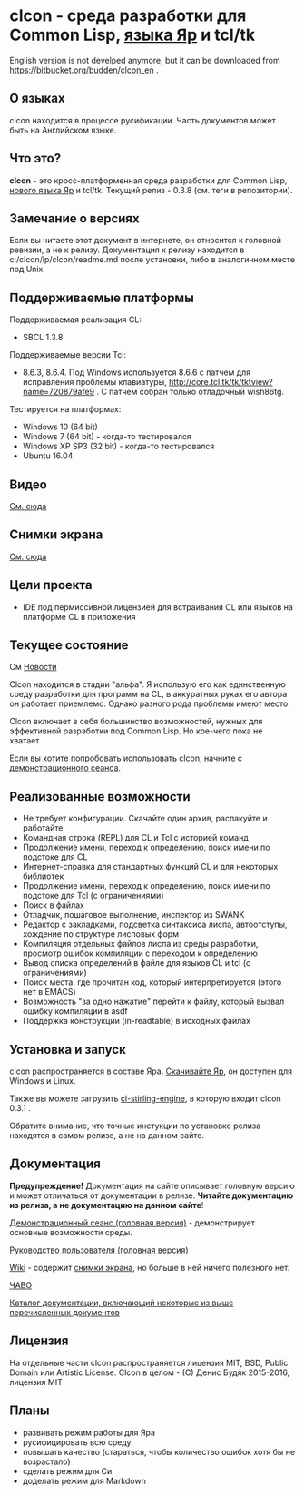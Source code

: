 # clcon - среда разработки для Common Lisp, [языка Яр](https://bitbucket.org/budden/yar) и tcl/tk

English version is not develped anymore, but it can be downloaded from https://bitbucket.org/budden/clcon_en . 

## О языках

clcon находится в процессе русификации. Часть документов может быть на Английском языке. 
﻿
## Что это? 

**clcon** - это кросс-платформенная среда разработки для Common Lisp, [нового языка Яр](https://bitbucket.org/budden/yar) и tcl/tk. Текущий релиз - 0.3.8 (см. теги в репозитории). 

## Замечание о версиях

Если вы читаете этот документ в интернете, он относится к головной ревизии, а не к релизу. 
Документация к релизу находится в c:/clcon/lp/clcon/readme.md после установки, либо в аналогичном месте под Unix. 

## Поддерживаемые платформы

Поддерживаемая реализация CL: 

- SBCL 1.3.8

Поддерживаемые версии Tcl:

- 8.6.3, 8.6.4. Под Windows используется 8.6.6 с патчем для исправления проблемы клавиатуры, http://core.tcl.tk/tk/tktview?name=720879afe9 . С патчем собран только отладочный wish86tg. 

Тестируется на платформах:

- Windows 10 (64 bit) 
- Windows 7 (64 bit) - когда-то тестировался
- Windows XP SP3 (32 bit) - когда-то тестировался
- Ubuntu 16.04 

## Видео

[См. сюда](https://www.youtube.com/watch?v=nMhwvZ56jHU)

## Снимки экрана

[См. сюда](https://bitbucket.org/budden/clcon/wiki/Screenshots)

## Цели проекта

- IDE под пермиссивной лицензией для встраивания CL или языков на платформе CL в приложения

## Текущее состояние

См [Новости](doc/NEWS.md)

Clcon находится в стадии "альфа". Я использую его как единственную среду разработки для программ на CL, в аккуратных руках его автора он работает приемлемо. Однако разного рода проблемы имеют место. 

Clcon включает в себя большинство возможностей, нужных для эффективной разработки под Common Lisp. Но кое-чего пока не хватает.


Если вы хотите попробовать использовать clcon, начните с [демонстрационного сеанса](doc/demo-tour.md).

## Реализованные возможности

- Не требует конфигурации. Скачайте один архив, распакуйте и работайте
- Командная строка (REPL) для CL и Tcl с историей команд
- Продолжение имени, переход к определению, поиск имени по подстоке для CL
- Интернет-справка для стандартных функций CL и для некоторых библиотек
- Продолжение имени, переход к определению, поиск имени по подстоке для Tcl (с ограничениями)
- Поиск в файлах
- Отладчик, пошаговое выполнение, инспектор из SWANK 
- Редактор с закладками, подсветка синтаксиса лиспа, автоотступы, хождение по структуре лисповых форм
- Компиляция отдельных файлов лиспа из среды разработки, просмотр ошибок компиляции с переходом к определению
- Вывод списка определений в файле для языков CL и tcl (с ограничениями)
- Поиск места, где прочитан код, который интерпретируется (этого нет в EMACS)
- Возможность "за одно нажатие" перейти к файлу, который вызвал ошибку компиляции в asdf
- Поддержка конструкции (in-readtable) в исходных файлах

## Установка и запуск

clcon распространяется в составе Яра. [Скачивайте Яр](https://bitbucket.org/budden/yar), он доступен для Windows и Linux. 

Также вы можете загрузить 
[cl-stirling-engine](https://bitbucket.org/budden/cl-stirling-engine/downloads/cl-stirling-engine-at-clcon-0.3.1.zip), в которую входит clcon 0.3.1 . 

Обратите внимание, что точные инстукции по установке релиза находятся в самом релизе, а не на данном сайте.

## Документация

**Предупреждение!** Документация на сайте описывает головную версию и может отличаться от документации в релизе. 
**Читайте документацию из релиза, а не документацию на данном сайте**!

[Демонстрационный сеанс (головная версия)](doc/demo-tour.md) - демонстрирует основные возможности среды.

[Руководство пользователя (головная версия)](doc/user-manual.md) 

[Wiki](https://bitbucket.org/budden/clcon/wiki/) - содержит [снимки экрана](https://bitbucket.org/budden/clcon/wiki/Screenshots), но больше в ней ничего полезного нет.  

[ЧАВО](https://bitbucket.org/budden/clcon/ит/default/doc/FAQ.md)

[Каталог документации, включающий некоторые из выше перечисленных документов](https://bitbucket.org/budden/clcon/ит/default/doc/)

## Лицензия

На отдельные части clcon распространяется лицензия MIT, BSD, Public Domain или Artistic License. Clcon в целом - (С) Денис Будяк 2015-2016, лицензия MIT

## Планы

- развивать режим работы для Яра
- русифицировать всю среду
- повышать качество (стараться, чтобы количество ошибок хотя бы не возрастало)
- сделать режим для Си
- доделать режим для Markdown 
